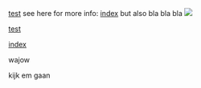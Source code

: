 <a href="/wiki/test.html">test</a> see here for more info: <a href="/wiki/index.html">index</a>
but also bla bla bla
<img src="/wiki/img/02-01-2023.jpg">

<a href="/wiki/test.html">test</a>

<a href="/wiki/index.html">index</a>

wajow

kijk em gaan
